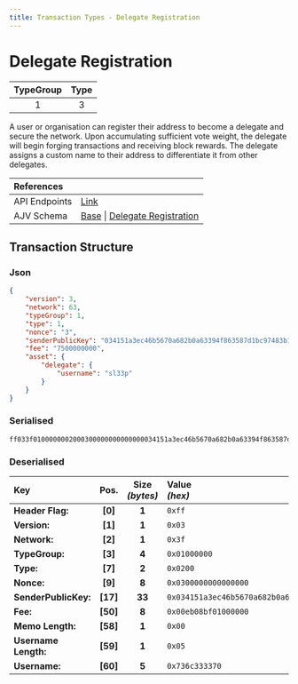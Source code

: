```yaml
---
title: Transaction Types - Delegate Registration
---
```


# Delegate Registration

| TypeGroup | Type  |
| :-------: | :---: |
|     1     |   3   |

A user or organisation can register their address to become a delegate and secure the network. Upon accumulating sufficient vote weight, the delegate will begin forging transactions and receiving block rewards. The delegate assigns a custom name to their address to differentiate it from other delegates.

| References    |                                                                                                                                                                                                                                                                                                                                   |
| :------------ | :-------------------------------------------------------------------------------------------------------------------------------------------------------------------------------------------------------------------------------------------------------------------------------------------------------------------------------- |
| API Endpoints | [Link](/docs/api/public-rest-api/endpoints/transactions)                                                                                                                                                                                                                                                                          |
| AJV Schema    | [Base](https://github.com/Solar-network/core/blob/0c03aaf1feebb77bd33117110c358636bf14d9c0/packages/crypto/src/transactions/types/schemas.ts#L17-L46) \| [Delegate Registration](https://github.com/Solar-network/core/blob/0c03aaf1feebb77bd33117110c358636bf14d9c0/packages/crypto/src/transactions/types/schemas.ts#L103-L124) |

## Transaction Structure

### Json

```json
{
    "version": 3,
    "network": 63,
    "typeGroup": 1,
    "type": 1,
    "nonce": "3",
    "senderPublicKey": "034151a3ec46b5670a682b0a63394f863587d1bc97483b1b6c70eb58e7f0aed192",
    "fee": "7500000000",
    "asset": {
        "delegate": {
            "username": "sl33p"
        }
    }
}
```

### Serialised

```shell
ff033f0100000002000300000000000000034151a3ec46b5670a682b0a63394f863587d1bc97483b1b6c70eb58e7f0aed19200eb08bf010000000005736c333370
```

### Deserialised

| Key                  |   Pos.   | Size<br/>_(bytes)_ | Value<br/>_(hex)_                                                      |
| :------------------- | :------: | :----------------: | :--------------------------------------------------------------------- |
| **Header Flag:**     | **[0]**  |       **1**        | `0xff`                                                                 |
| **Version:**         | **[1]**  |       **1**        | `0x03`                                                                 |
| **Network:**         | **[2]**  |       **1**        | `0x3f`                                                                 |
| **TypeGroup:**       | **[3]**  |       **4**        | `0x01000000`                                                           |
| **Type:**            | **[7]**  |       **2**        | `0x0200`                                                               |
| **Nonce:**           | **[9]**  |       **8**        | `0x0300000000000000`                                                   |
| **SenderPublicKey:** | **[17]** |       **33**       | `0x034151a3ec46b5670a682b0a63394f863587d1bc97483b1b6c70eb58e7f0aed192` |
| **Fee:**             | **[50]** |       **8**        | `0x00eb08bf01000000`                                                   |
| **Memo Length:**     | **[58]** |       **1**        | `0x00`                                                                 |
| **Username Length:** | **[59]** |       **1**        | `0x05`                                                                 |
| **Username:**        | **[60]** |       **5**        | `0x736c333370`                                                         |
